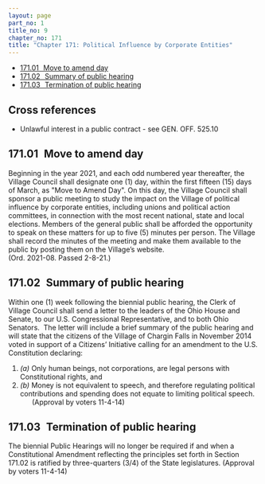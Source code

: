 ```yaml
---
layout: page
part_no: 1
title_no: 9
chapter_no: 171
title: "Chapter 171: Political Influence by Corporate Entities"
---
```


* [171.01   Move to amend day](#17101-move-to-amend-day)
* [171.02   Summary of public hearing](#17102-summary-of-public-hearing)
* [171.03   Termination of public hearing](#17103-termination-of-public-hearing)

## Cross references

* Unlawful interest in a public contract - see GEN. OFF. 525.10

## 171.01   Move to amend day

Beginning in the year 2021, and each odd numbered year thereafter, the
Village Council shall designate one (1) day, within the first fifteen (15) days
of March, as "Move to Amend Day". On this day, the Village Council shall
sponsor a public meeting to study the impact on the Village of political
influence by corporate entities, including unions and political action
committees, in connection with the most recent national, state and local
elections. Members of the general public shall be afforded the opportunity to
speak on these matters for up to five (5) minutes per person. The Village
shall record the minutes of the meeting and make them available to the public
by posting them on the Village’s website.  
(Ord. 2021-08. Passed 2-8-21.)

## 171.02   Summary of public hearing

Within one (1) week following the biennial public hearing, the Clerk of
Village Council shall send a letter to the leaders of the Ohio House and
Senate, to our U.S. Congressional Representative, and to both Ohio Senators. 
The letter will include a brief summary of the public hearing and will state
that the citizens of the Village of Chargin Falls in November 2014 voted in
support of a Citizens’ Initiative calling for an amendment to the U.S.
Constitution declaring:

1. _(a)_ Only human beings, not corporations, are legal persons with
Constitutional rights, and
2. _(b)_ Money is not equivalent to speech, and therefore regulating political
contributions and spending does not equate to limiting political speech.
      (Approval by voters 11-4-14)

## 171.03   Termination of public hearing

The biennial Public Hearings will no longer be required if and when a
Constitutional Amendment reflecting the principles set forth in Section 171.02 is ratified by three-quarters (3/4) of the State legislatures.
(Approval by voters 11-4-14)

